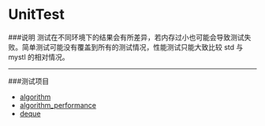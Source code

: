 UnitTest
=====
###说明
  测试在不同环境下的结果会有所差异，若内存过小也可能会导致测试失败。简单测试可能没有覆盖到所有的测试情况，性能测试只能大致比较 std 与 mystl 的相对情况。

___
###测试项目
  * [algorithm](https://github.com/Alinshans/MyTinySTL/blob/master/MyTinySTL/Test/algorithm_test.h)
  * [algorithm_performance](https://github.com/Alinshans/MyTinySTL/blob/master/MyTinySTL/Test/algorithm_performance_test.h)
  * [deque](https://github.com/Alinshans/MyTinySTL/blob/master/MyTinySTL/Test/deque_test.h)
  
